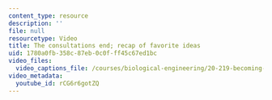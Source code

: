 ```yaml
---
content_type: resource
description: ''
file: null
resourcetype: Video
title: The consultations end; recap of favorite ideas
uid: 1780a0fb-358c-87eb-0c0f-ff45c67ed1bc
video_files:
  video_captions_file: /courses/biological-engineering/20-219-becoming-the-next-bill-nye-writing-and-hosting-the-educational-show-january-iap-2015/day-2-audience/copy3_of_day-2-part-1/rCG6r6gotZQ.vtt
video_metadata:
  youtube_id: rCG6r6gotZQ
---
```

